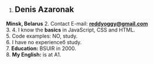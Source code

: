 1. ## Denis Azaronak
**Minsk, Belarus**
2. Contact E-mail: **reddyoggy@gmail.com**<br/>
3. 
4. I know the **basics** in JavaScript, CSS and HTML.<br/>
5. Code examples: NO, study.<br/>
6. I have no experienceб study.<br/>
7. **Education:** BSUIR in 2000.<br/>
8. **My English:** is at A1.
